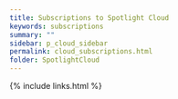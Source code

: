 ```yaml
---
title: Subscriptions to Spotlight Cloud
keywords: subscriptions
summary: ""
sidebar: p_cloud_sidebar
permalink: cloud_subscriptions.html
folder: SpotlightCloud
---
```




{% include links.html %}
